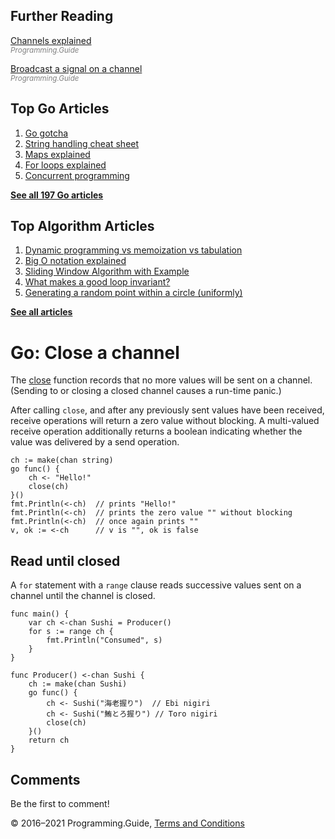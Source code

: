 <span class="underline"></span>

<span class="underline"></span>

## Further Reading

[Channels explained](channels-explained.html)  
<span style="color: grey; font-style: italic; font-size: smaller">Programming.Guide</span>

[Broadcast a signal on a channel](broadcast-channel.html)  
<span style="color: grey; font-style: italic; font-size: smaller">Programming.Guide</span>

## Top Go Articles

1.  [Go gotcha](go-gotcha.html)
2.  [String handling cheat sheet](string-functions-reference-cheat-sheet.html)
3.  [Maps explained](maps-explained.html)
4.  [For loops explained](for-loop.html)
5.  [Concurrent programming](go-concurrency-tutorial.html)

[**See all 197 Go articles**](index.html)

<span class="underline"></span>

## Top Algorithm Articles

1.  [Dynamic programming vs memoization vs tabulation](../dynamic-programming-vs-memoization-vs-tabulation.html)
2.  [Big O notation explained](../big-o-notation-explained.html)
3.  [Sliding Window Algorithm with Example](../sliding-window-example.html)
4.  [What makes a good loop invariant?](../what-makes-a-good-loop-invariant.html)
5.  [Generating a random point within a circle (uniformly)](../random-point-within-circle.html)

[**See all articles**](../index.html)

# Go: Close a channel

The [close](https://golang.org/ref/spec#Close) function records that no more values will be sent on a channel. (Sending to or closing a closed channel causes a run-time panic.)

After calling `close`, and after any previously sent values have been received, receive operations will return a zero value without blocking. A multi-valued receive operation additionally returns a boolean indicating whether the value was delivered by a send operation.

    ch := make(chan string)
    go func() {
        ch <- "Hello!"
        close(ch)
    }()
    fmt.Println(<-ch)  // prints "Hello!"
    fmt.Println(<-ch)  // prints the zero value "" without blocking
    fmt.Println(<-ch)  // once again prints ""
    v, ok := <-ch      // v is "", ok is false

## Read until closed

A `for` statement with a `range` clause reads successive values sent on a channel until the channel is closed.

    func main() {
        var ch <-chan Sushi = Producer()
        for s := range ch {
            fmt.Println("Consumed", s)
        }
    }

    func Producer() <-chan Sushi {
        ch := make(chan Sushi)
        go func() {
            ch <- Sushi("海老握り")  // Ebi nigiri
            ch <- Sushi("鮪とろ握り") // Toro nigiri
            close(ch)
        }()
        return ch
    }

## Comments

Be the first to comment!

© 2016–2021 Programming.Guide, [Terms and Conditions](../terms-and-conditions.html)
